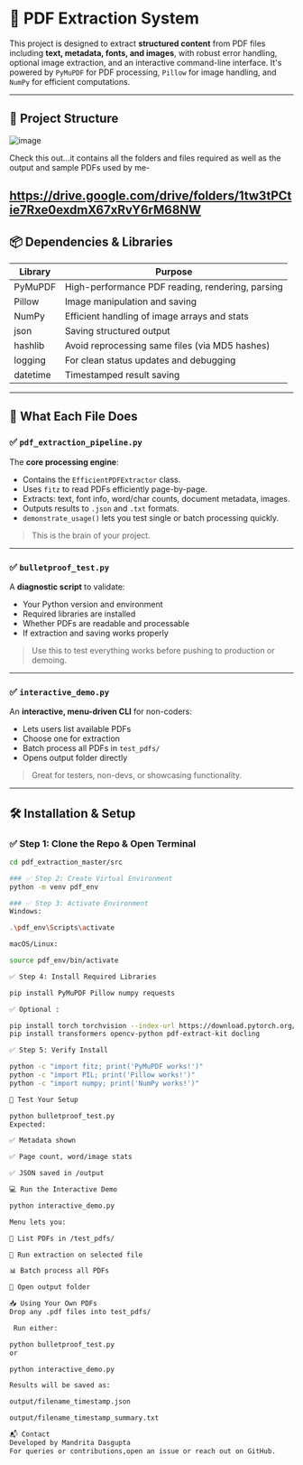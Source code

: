 # 📄 PDF Extraction System

This project is designed to extract **structured content** from PDF files including **text, metadata, fonts, and images**, with robust error handling, optional image extraction, and an interactive command-line interface. It's powered by `PyMuPDF` for PDF processing, `Pillow` for image handling, and `NumPy` for efficient computations.

---

## 📁 Project Structure

![image](https://github.com/user-attachments/assets/d8b88321-6bbc-4b38-9f44-0719ba84d15d)


Check this out...it contains all the folders and files required as well as the output and sample PDFs used by me-

https://drive.google.com/drive/folders/1tw3tPCtie7Rxe0exdmX67xRvY6rM68NW
---

## 📦 Dependencies & Libraries

| Library      | Purpose                                          |
|--------------|--------------------------------------------------|
| PyMuPDF      | High-performance PDF reading, rendering, parsing |
| Pillow       | Image manipulation and saving                    |
| NumPy        | Efficient handling of image arrays and stats     |
| json         | Saving structured output                         |
| hashlib      | Avoid reprocessing same files (via MD5 hashes)   |
| logging      | For clean status updates and debugging           |
| datetime     | Timestamped result saving                        |

---

## 🧠 What Each File Does

### ✅ `pdf_extraction_pipeline.py`
The **core processing engine**:
- Contains the `EfficientPDFExtractor` class.
- Uses `fitz` to read PDFs efficiently page-by-page.
- Extracts: text, font info, word/char counts, document metadata, images.
- Outputs results to `.json` and `.txt` formats.
- `demonstrate_usage()` lets you test single or batch processing quickly.

> This is the brain of your project.

---

### ✅ `bulletproof_test.py`
A **diagnostic script** to validate:
- Your Python version and environment
- Required libraries are installed
- Whether PDFs are readable and processable
- If extraction and saving works properly

> Use this to test everything works before pushing to production or demoing.

---

### ✅ `interactive_demo.py`
An **interactive, menu-driven CLI** for non-coders:
- Lets users list available PDFs
- Choose one for extraction
- Batch process all PDFs in `test_pdfs/`
- Opens output folder directly

> Great for testers, non-devs, or showcasing functionality.

---

## 🛠️ Installation & Setup

### ✅ Step 1: Clone the Repo & Open Terminal

```bash
cd pdf_extraction_master/src

### ✅ Step 2: Create Virtual Environment
python -m venv pdf_env

### ✅ Step 3: Activate Environment
Windows:

.\pdf_env\Scripts\activate

macOS/Linux:

source pdf_env/bin/activate

✅ Step 4: Install Required Libraries

pip install PyMuPDF Pillow numpy requests

✅ Optional :

pip install torch torchvision --index-url https://download.pytorch.org/whl/cpu
pip install transformers opencv-python pdf-extract-kit docling

✅ Step 5: Verify Install 

python -c "import fitz; print('PyMuPDF works!')"
python -c "import PIL; print('Pillow works!')"
python -c "import numpy; print('NumPy works!')"

🧪 Test Your Setup

python bulletproof_test.py
Expected:

✅ Metadata shown

✅ Page count, word/image stats

✅ JSON saved in /output

💻 Run the Interactive Demo

python interactive_demo.py

Menu lets you:

📄 List PDFs in /test_pdfs/

🔄 Run extraction on selected file

📊 Batch process all PDFs

📁 Open output folder

📥 Using Your Own PDFs
Drop any .pdf files into test_pdfs/

 Run either:

python bulletproof_test.py
or

python interactive_demo.py

Results will be saved as:

output/filename_timestamp.json

output/filename_timestamp_summary.txt

📬 Contact
Developed by Mandrita Dasgupta
For queries or contributions,open an issue or reach out on GitHub.

